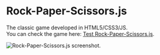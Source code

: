 # Rock-Paper-Scissors.js  
The classic game developed in HTML5/CSS3/JS.  
You can check the game here: [Test Rock-Paper-Scissors.js](https://codepen.io/ZeR0ByTe/full/VOoJGM).  

![Rock-Paper-Scissors.js screenshot](https://i.gyazo.com/ff7c06c5172044a9acb58f2ae49fdea1.gif). 

